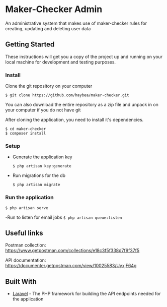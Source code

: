 # Maker-Checker Admin
An administrative system that makes use of maker-checker rules for creating, updating and deleting user data

## Getting Started
These instructions will get you a copy of the project up and running on your local machine for development and testing purposes.

### Install
Clone the git repository on your computer

```$ git clone https://github.com/haybea/maker-checker.git```


You can also download the entire repository as a zip file and unpack in on your computer if you do not have git

After cloning the application, you need to install it's dependencies. 

```
$ cd maker-checker
$ composer install
```


### Setup
- Generate the application key

  ```$ php artisan key:generate```


- Run migrations for the db

  ```$ php artisan migrate```

### Run the application

  ```$ php artisan serve```
  
  -Run to listen for email jobs
  ```$ php artisan queue:listen```
  
## Useful links

Postman collection: https://www.getpostman.com/collections/e18c3f5f338d7f9f37f5

API documentation: https://documenter.getpostman.com/view/10025583/UyxjF64g


## Built With
* [Laravel](https://laravel.com) - The PHP framework for building the API endpoints needed for the application
